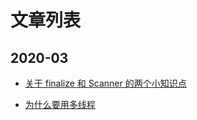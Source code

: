 # 文章列表

## 2020-03

* [关于 finalize 和 Scanner 的两个小知识点](_posts/2020-03-21-something-about-finalize-and-scanner.md)


* [为什么要用多线程](why-multi-threads.md)

